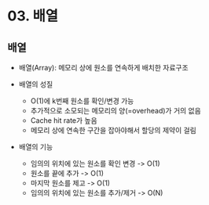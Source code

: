 # 03. 배열

## 배열
- 배열(Array): 메모리 상에 원소를 연속하게 배치한 자료구조

- 배열의 성질
    - O(1)에 k번째 원소를 확인/변경 가능
    - 추가적으로 소모되는 메모리의 양(=overhead)가 거의 없음
    - Cache hit rate가 높음
    - 메모리 상에 연속한 구간을 잡아야해서 할당의 제약이 걸림

- 배열의 기능
  - 임의의 위치에 있는 원소를 확인 변경 -> O(1)
  - 원소를 끝에 추가 -> O(1)
  - 마지막 원소를 제고 -> O(1)
  - 임의의 위치에 있는 원소를 추가/제거 -> O(N)
